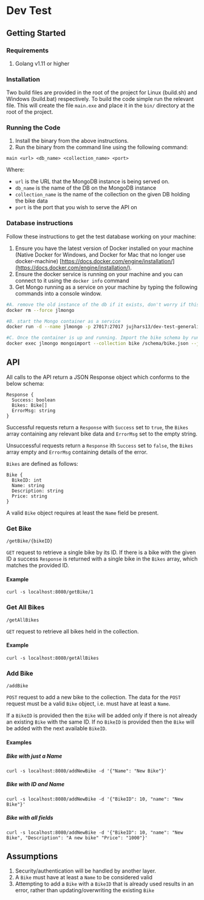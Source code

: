 # Dev Test

## Getting Started

### Requirements
1. Golang v1.11 or higher

### Installation
Two build files are provided in the root of the project for Linux (build.sh) and Windows (build.bat) respectively. To build the code simple run the relevant file. This will create the file `main.exe` and place it in the `bin/` directory at the root of the project.

### Running the Code
1. Install the binary from the above instructions.
2. Run the binary from the command line using the following command:
```
main <url> <db_name> <collection_name> <port>
```
Where:
 - `url` is the URL that the MongoDB instance is being served on.
 - `db_name` is the name of the DB on the MongoDB instance
 - `collection_name` is the name of the collection on the given DB holding the bike data
 - `port` is the port that you wish to serve the API on

### Database instructions

Follow these instructions to get the test database working on your machine:

1. Ensure you have the latest version of Docker installed on your machine (Native Docker for Windows, and Docker for Mac that no longer use docker-machine) [https://docs.docker.com/engine/installation/](https://docs.docker.com/engine/installation/).
2. Ensure the docker service is running on your machine and you can connect to it using the `docker info` command
3. Get Mongo running as a service on your machine by typing the following commands into a console window.
```bash
#A. remove the old instance of the db if it exists, don't worry if this errors 
docker rm --force jlmongo

#B. start the Mongo container as a service
docker run -d --name jlmongo -p 27017:27017 jujhars13/dev-test-generalist-mongo:latest

#C. Once the container is up and running. Import the bike schema by running this command in
docker exec jlmongo mongoimport --collection bike /schema/bike.json --jsonArray

```

## API
All calls to the API return a JSON Response object which conforms to the below schema:
```
Response {
  Success: boolean
  Bikes: Bike[]
  ErrorMsg: string
}
```

Successful requests return a `Response` with `Success` set to `true`, the `Bikes` array containing any relevant bike data and `ErrorMsg` set to the empty string.

Unsuccessful requests return a `Response` ith `Success` set to `false`, the `Bikes` array empty and `ErrorMsg` containing details of the error.


`Bikes` are defined as follows:
```
Bike {
  BikeID: int
  Name: string
  Description: string
  Price: string
}
```
A valid `Bike` object requires at least the `Name` field be present.

### Get Bike
```
/getBike/{bikeID}
```
`GET` request to retrieve a single bike by its ID. If there is a bike with the given ID a success `Response` is returned with a single bike in the `Bikes` array, which matches the provided ID.

#### Example
```
curl -s localhost:8080/getBike/1
```

### Get All Bikes
```
/getAllBikes
```
`GET` request to retrieve all bikes held in the collection. 

#### Example
```
curl -s localhost:8080/getAllBikes
```

### Add Bike
```
/addBike
```
`POST` request to add a new bike to the collection. The data for the `POST` request must be a valid `Bike` object, i.e. must have at least a `Name`.

If a `BikeID` is provided then the `Bike` will be added only if there is not already an existing `Bike` with the same ID. If no `BikeID` is provided then the `Bike` will be added with the next available `BikeID`.

#### Examples
##### Bike with just a Name
```
curl -s localhost:8080/addNewBike -d '{"Name": "New Bike"}'
```

##### Bike with ID and Name
```
curl -s localhost:8080/addNewBike -d '{"BikeID": 10, "name": "New Bike"}'
```

##### Bike with all fields
```
curl -s localhost:8080/addNewBike -d '{"BikeID": 10, "name": "New Bike", "Description": "A new bike" "Price": "1000"}'
```

## Assumptions
1. Security/authentication will be handled by another layer.
2. A `Bike` must have at least a `Name` to be considered valid
3. Attempting to add a `Bike` with a `BikeID` that is already used results in an error, rather than updating/overwriting the existing `Bike`